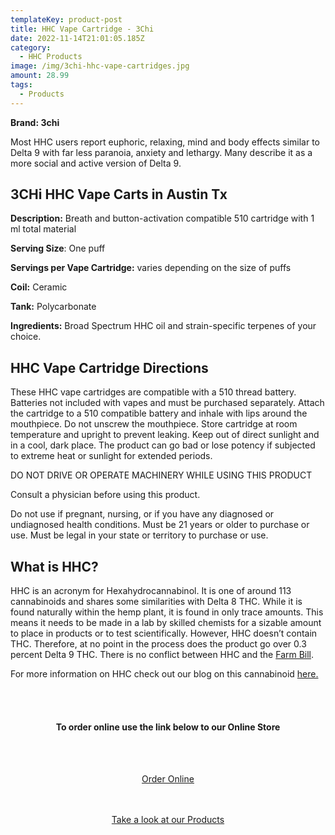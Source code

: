 ```yaml
---
templateKey: product-post
title: HHC Vape Cartridge - 3Chi
date: 2022-11-14T21:01:05.185Z
category:
  - HHC Products
image: /img/3chi-hhc-vape-cartridges.jpg
amount: 28.99
tags:
  - Products
---
```

**Brand: 3chi**

Most HHC users report euphoric, relaxing, mind and body effects similar to Delta 9 with far less paranoia, anxiety and lethargy. Many describe it as a more social and active version of Delta 9.

## **3CHi HHC Vape Carts in Austin Tx**

**Description:** Breath and button-activation compatible 510 cartridge with 1 ml total material

**Serving Size**: One puff

**Servings per Vape Cartridge:** varies depending on the size of puffs

**Coil:** Ceramic

**Tank:** Polycarbonate

**Ingredients:** Broad Spectrum HHC oil and strain-specific terpenes of your choice.

## HHC Vape Cartridge Directions

These HHC vape cartridges are compatible with a 510 thread battery. Batteries not included with vapes and must be purchased separately. Attach the cartridge to a 510 compatible battery and inhale with lips around the mouthpiece. Do not unscrew the mouthpiece. Store cartridge at room temperature and upright to prevent leaking. Keep out of direct sunlight and in a cool, dark place. The product can go bad or lose potency if subjected to extreme heat or sunlight for extended periods.

DO NOT DRIVE OR OPERATE MACHINERY WHILE USING THIS PRODUCT

Consult a physician before using this product.

Do not use if pregnant, nursing, or if you have any diagnosed or undiagnosed health conditions. Must be 21 years or older to purchase or use. Must be legal in your state or territory to purchase or use.

## What is HHC?

HHC is an acronym for Hexahydrocannabinol. It is one of around 113 cannabinoids and shares some similarities with Delta 8 THC. While it is found naturally within the hemp plant, it is found in only trace amounts. This means it needs to be made in a lab by skilled chemists for a sizable amount to place in products or to test scientifically. However, HHC doesn’t contain THC. Therefore, at no point in the process does the product go over 0.3 percent Delta 9 THC. There is no conflict between HHC and the [Farm Bill](https://www.congress.gov/bill/115th-congress/house-bill/2/text).

For more information on HHC check out our blog on this cannabinoid [here. ](https://capitalamericanshaman.com/blog/what-is-hhc/)

<br><br>

<Center>

#### **To order online use the link below to our Online Store**

<br><br>

<Center><a class="link-view-more-products" target="_blank" href="https://capitalcbd.shop/product/3chi-hhc-vape-cartridge/">Order Online</a></

<br><br><br>

<Center><a class="link-view-more-products" target="_blank" href="https://capitalamericanshaman.com/products">Take a look at our Products</a></Center>

<br><br>